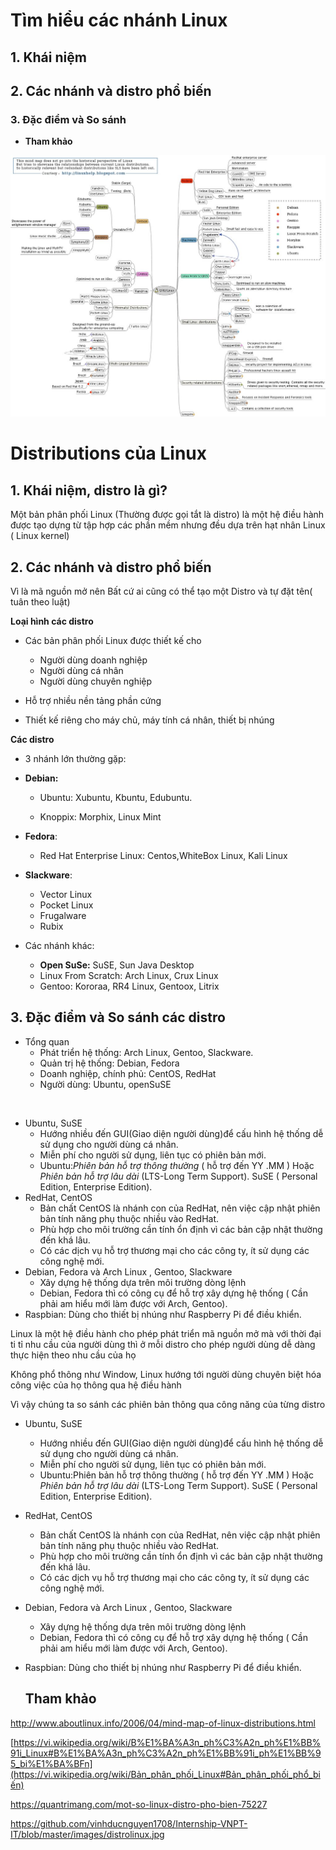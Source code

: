 # Tìm hiểu các nhánh Linux 

## 1. Khái niệm

## 2. Các nhánh và distro phổ biến

### 3. Đặc điểm và So sánh 

- **Tham khảo**

![ảnh các nhánh](images/1.jpg)

# Distributions của Linux

## 1. Khái niệm, distro là gì? 

Một bản phân phối Linux (Thường được gọi tắt là distro) là một hệ điều hành được tạo dựng từ tập hợp các phần mềm nhưng đều dựa trên hạt nhân Linux ( Linux kernel)

## 2. Các nhánh và distro phổ biến

Vì là mã nguồn mở nên Bất cứ ai cũng có thể tạo một Distro và tự đặt tên( tuân theo luật)

**Loại hình các distro**

- Các bản phân phối Linux được thiết kế cho
  - Người dùng doanh nghiệp 
  - Người dùng cá nhân 
  - Người dùng chuyên nghiệp 

- Hỗ trợ nhiều nền tảng phần cứng 
- Thiết kế riêng cho máy chủ, máy tính cá nhân, thiết bị nhúng

**Các distro**

-  3 nhánh lớn thường gặp: 

  - **Debian:**

    - Ubuntu: Xubuntu, Kbuntu, Edubuntu. 

    - Knoppix: Morphix, Linux Mint

  - **Fedora**:

    - Red Hat Enterprise Linux: Centos,WhiteBox Linux, Kali Linux

  - **Slackware**:

    - Vector Linux
    - Pocket Linux
    - Frugalware
    - Rubix

- Các nhánh khác: 
  - **Open SuSe:** SuSE, Sun Java Desktop
  - Linux From Scratch: Arch Linux, Crux Linux 
  - Gentoo:  Kororaa, RR4 Linux, Gentoox, Litrix 

## 3. Đặc điểm và So sánh các distro 

- Tổng quan
  -  Phát triển hệ thống: Arch Linux, Gentoo, Slackware.
  - Quản trị hệ thống: Debian, Fedora
  - Doanh nghiệp, chính phủ: CentOS, RedHat
  - Người dùng: Ubuntu, openSuSE

​         

- Ubuntu, SuSE
  - Hướng nhiều đến GUI(Giao diện người dùng)để cấu hình hệ thống dễ sử dụng cho người dùng cá nhân.
  - Miễn phí cho người sử dụng, liên tục có phiên bản mới.
  - Ubuntu:*Phiên bản hỗ trợ thông thường* ( hỗ trợ đến YY .MM ) Hoặc *Phiên bản hỗ trợ lâu dài* (LTS-Long Term Support). SuSE ( Personal Edition, Enterprise Edition).
- RedHat, CentOS
  - Bản chất CentOS là nhánh con của RedHat, nên việc cập nhật phiên bản tính năng phụ thuộc nhiều vào RedHat.
  - Phù hợp cho môi trường cần tính ổn định vì các bản cập nhật thường đến khá lâu.
  - Có các dịch vụ hỗ trợ thương mại cho các công ty, ít sử dụng các công nghệ mới.
- Debian, Fedora và Arch Linux , Gentoo, Slackware
  - Xây dựng hệ thống dựa trên môi trường dòng lệnh
  - Debian, Fedora thì có công cụ để hỗ trợ xây dựng hệ thống ( Cần phải am hiểu mới làm được với Arch, Gentoo).
- Raspbian: Dùng cho thiết bị nhúng như Raspberry Pi để điều khiển.

Linux là một hệ điều hành cho phép phát triển mã nguồn mở mà với thời đại ti tỉ nhu cầu của người dùng thì ở mỗi distro cho phép người dùng dễ dàng thực hiện theo nhu cầu của họ 

Không phổ thông như Window, Linux hướng tới người dùng chuyên biệt hóa công việc của họ thông qua hệ điều hành 

Vì vậy chúng ta so sánh các phiên bản thông qua công năng của từng distro 

- Ubuntu, SuSE

  - Hướng nhiều đến GUI(Giao diện người dùng)để cấu hình hệ thống dễ sử dụng cho người dùng cá nhân.
  - Miễn phí cho người sử dụng, liên tục có phiên bản mới.
  - Ubuntu:Phiên bản hỗ trợ thông thường ( hỗ trợ đến YY .MM ) Hoặc *Phiên bản hỗ trợ lâu dài* (LTS-Long Term Support). SuSE ( Personal Edition, Enterprise Edition).

- RedHat, CentOS

  - Bản chất CentOS là nhánh con của RedHat, nên việc cập nhật phiên bản tính năng phụ thuộc nhiều vào RedHat.
  - Phù hợp cho môi trường cần tính ổn định vì các bản cập nhật thường đến khá lâu.
  - Có các dịch vụ hỗ trợ thương mại cho các công ty, ít sử dụng các công nghệ mới.

- Debian, Fedora và Arch Linux , Gentoo, Slackware

  - Xây dựng hệ thống dựa trên môi trường dòng lệnh
  - Debian, Fedora thì có công cụ để hỗ trợ xây dựng hệ thống ( Cần phải am hiểu mới làm được với Arch, Gentoo).

- Raspbian: Dùng cho thiết bị nhúng như Raspberry Pi để điều khiển.

  ## Tham khảo 

http://www.aboutlinux.info/2006/04/mind-map-of-linux-distributions.html

[https://vi.wikipedia.org/wiki/B%E1%BA%A3n_ph%C3%A2n_ph%E1%BB%91i_Linux#B%E1%BA%A3n_ph%C3%A2n_ph%E1%BB%91i_ph%E1%BB%95_bi%E1%BA%BFn](https://vi.wikipedia.org/wiki/Bản_phân_phối_Linux#Bản_phân_phối_phổ_biến)

 https://quantrimang.com/mot-so-linux-distro-pho-bien-75227

https://github.com/vinhducnguyen1708/Internship-VNPT-IT/blob/master/images/distrolinux.jpg

